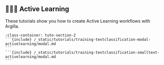 ## 👨🏽‍🏫 Active Learning

These tutorials show you how to create Active Learning workflows with Argilla.

````{grid} 1 1 2 2
:class-container: tuto-section-2
```{include} /_static/tutorials/training-textclassification-modal-activelearning/modal.md
```
```{include} /_static/tutorials/training-textclassification-smalltext-activelearning/modal.md
```
````